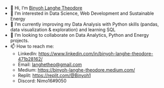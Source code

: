 - 👋 Hi, I’m [Binyoh Langhe Theodore](https://github.com/Binyoh1)
- 👀 I’m interested in Data Science, Web Development and Sustainable Energy
- 🌱 I’m currently improving my Data Analysis with Python skills (pandas, data visualization & exploration) and learning SQL
- 💞️ I’m looking to collaborate on Data Analytics, Python and Energy projects.
- 📫 How to reach me: 
  - LinkedIn: https://www.linkedin.com/in/binyoh-langhe-theodore-471b28162/
  - Email: langhetheo@gmail.com
  - Medium: https://binyoh-langhe-theodore.medium.com/
  - Replit: https://replit.com/@Binyoh1
  - Discord: Nimo16#9050

<!---
Binyoh1/Binyoh1 is a ✨ special ✨ repository because its `README.md` (this file) appears on your GitHub profile.
You can click the Preview link to take a look at your changes.
--->
